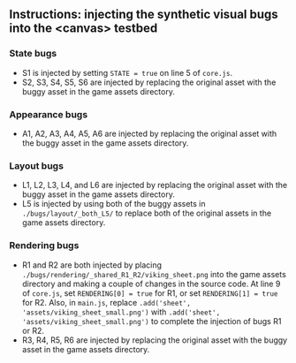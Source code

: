 ## Instructions: injecting the synthetic visual bugs into the \<canvas\> testbed

### State bugs

- S1 is injected by setting `STATE = true` on line 5 of `core.js`. 
- S2, S3, S4, S5, S6 are injected by replacing the original asset with the buggy asset in the game assets directory.

### Appearance bugs

- A1, A2, A3, A4, A5, A6 are injected by replacing the original asset with the buggy asset in the game assets directory.

### Layout bugs

- L1, L2, L3, L4, and L6 are injected by replacing the original asset with the buggy asset in the game assets directory.
- L5 is injected by using both of the buggy assets in `./bugs/layout/_both_L5/` to replace both of the original assets in the game assets directory. 

### Rendering bugs

- R1 and R2 are both injected by placing `./bugs/rendering/_shared_R1_R2/viking_sheet.png` into the game assets directory and making a couple of changes in the source code. At line 9 of `core.js`, set `RENDERING[0] = true` for R1, or set `RENDERING[1] = true` for R2. Also, in `main.js`, replace `.add('sheet', 'assets/viking_sheet_small.png')` with `.add('sheet', 'assets/viking_sheet_small.png')` to complete the injection of bugs R1 or R2.
- R3, R4, R5, R6 are injected by replacing the original asset with the buggy asset in the game assets directory.
